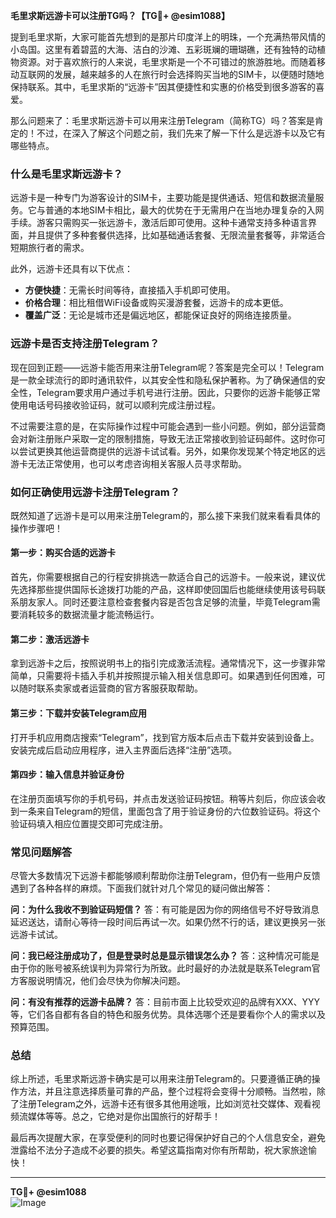 **毛里求斯远游卡可以注册TG吗？【TG💪+ @esim1088】**

提到毛里求斯，大家可能首先想到的是那片印度洋上的明珠，一个充满热带风情的小岛国。这里有着碧蓝的大海、洁白的沙滩、五彩斑斓的珊瑚礁，还有独特的动植物资源。对于喜欢旅行的人来说，毛里求斯是一个不可错过的旅游胜地。而随着移动互联网的发展，越来越多的人在旅行时会选择购买当地的SIM卡，以便随时随地保持联系。其中，毛里求斯的“远游卡”因其便捷性和实惠的价格受到很多游客的喜爱。

那么问题来了：毛里求斯远游卡可以用来注册Telegram（简称TG）吗？答案是肯定的！不过，在深入了解这个问题之前，我们先来了解一下什么是远游卡以及它有哪些特点。

### **什么是毛里求斯远游卡？**

远游卡是一种专门为游客设计的SIM卡，主要功能是提供通话、短信和数据流量服务。它与普通的本地SIM卡相比，最大的优势在于无需用户在当地办理复杂的入网手续。游客只需购买一张远游卡，激活后即可使用。这种卡通常支持多种语言界面，并且提供了多种套餐供选择，比如基础通话套餐、无限流量套餐等，非常适合短期旅行者的需求。

此外，远游卡还具有以下优点：
- **方便快捷**：无需长时间等待，直接插入手机即可使用。
- **价格合理**：相比租借WiFi设备或购买漫游套餐，远游卡的成本更低。
- **覆盖广泛**：无论是城市还是偏远地区，都能保证良好的网络连接质量。

### **远游卡是否支持注册Telegram？**

现在回到正题——远游卡能否用来注册Telegram呢？答案是完全可以！Telegram是一款全球流行的即时通讯软件，以其安全性和隐私保护著称。为了确保通信的安全性，Telegram要求用户通过手机号进行注册。因此，只要你的远游卡能够正常使用电话号码接收验证码，就可以顺利完成注册过程。

不过需要注意的是，在实际操作过程中可能会遇到一些小问题。例如，部分运营商会对新注册账户采取一定的限制措施，导致无法正常接收到验证码邮件。这时你可以尝试更换其他运营商提供的远游卡试试看。另外，如果你发现某个特定地区的远游卡无法正常使用，也可以考虑咨询相关客服人员寻求帮助。

### **如何正确使用远游卡注册Telegram？**

既然知道了远游卡是可以用来注册Telegram的，那么接下来我们就来看看具体的操作步骤吧！

#### **第一步：购买合适的远游卡**
首先，你需要根据自己的行程安排挑选一款适合自己的远游卡。一般来说，建议优先选择那些提供国际长途拨打功能的产品，这样即使回国后也能继续使用该号码联系朋友家人。同时还要注意检查套餐内容是否包含足够的流量，毕竟Telegram需要消耗较多的数据流量才能流畅运行。

#### **第二步：激活远游卡**
拿到远游卡之后，按照说明书上的指引完成激活流程。通常情况下，这一步骤非常简单，只需要将卡插入手机并按照提示输入相关信息即可。如果遇到任何困难，可以随时联系卖家或者运营商的官方客服获取帮助。

#### **第三步：下载并安装Telegram应用**
打开手机应用商店搜索“Telegram”，找到官方版本后点击下载并安装到设备上。安装完成后启动应用程序，进入主界面后选择“注册”选项。

#### **第四步：输入信息并验证身份**
在注册页面填写你的手机号码，并点击发送验证码按钮。稍等片刻后，你应该会收到一条来自Telegram的短信，里面包含了用于验证身份的六位数验证码。将这个验证码填入相应位置提交即可完成注册。

### **常见问题解答**

尽管大多数情况下远游卡都能够顺利帮助你注册Telegram，但仍有一些用户反馈遇到了各种各样的麻烦。下面我们就针对几个常见的疑问做出解答：

**问：为什么我收不到验证码短信？**
答：有可能是因为你的网络信号不好导致消息延迟送达，请耐心等待一段时间后再试一次。如果仍然不行的话，建议更换另一张远游卡试试。

**问：我已经注册成功了，但是登录时总是显示错误怎么办？**
答：这种情况可能是由于你的账号被系统误判为异常行为所致。此时最好的办法就是联系Telegram官方客服说明情况，他们会尽快为你解决问题。

**问：有没有推荐的远游卡品牌？**
答：目前市面上比较受欢迎的品牌有XXX、YYY等，它们各自都有各自的特色和服务优势。具体选哪个还是要看你个人的需求以及预算范围。

### **总结**

综上所述，毛里求斯远游卡确实是可以用来注册Telegram的。只要遵循正确的操作方法，并且注意选择质量可靠的产品，整个过程将会变得十分顺畅。当然啦，除了注册Telegram之外，远游卡还有很多其他用途哦，比如浏览社交媒体、观看视频流媒体等等。总之，它绝对是你出国旅行的好帮手！

最后再次提醒大家，在享受便利的同时也要记得保护好自己的个人信息安全，避免泄露给不法分子造成不必要的损失。希望这篇指南对你有所帮助，祝大家旅途愉快！

---

**TG💪+ @esim1088**  
![Image](https://i.postimg.cc/4NQfJmqS/Snipaste-2025-05-13-00-14-12.png)